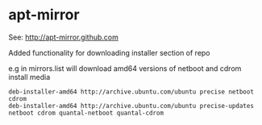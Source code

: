 apt-mirror
==========

See: http://apt-mirror.github.com

Added functionality for downloading installer section of repo

e.g in mirrors.list will download amd64 versions of netboot and cdrom install media

```
deb-installer-amd64 http://archive.ubuntu.com/ubuntu precise netboot cdrom
deb-installer-amd64 http://archive.ubuntu.com/ubuntu precise-updates netboot cdrom quantal-netboot quantal-cdrom
```
